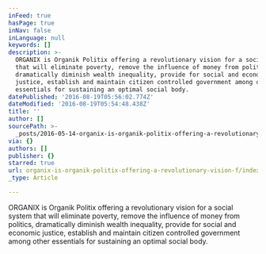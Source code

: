 ```yaml
---
inFeed: true
hasPage: true
inNav: false
inLanguage: null
keywords: []
description: >-
  ORGANIX is Organik Politix offering a revolutionary vision for a social system
  that will eliminate poverty, remove the influence of money from politics,
  dramatically diminish wealth inequality, provide for social and economic
  justice, establish and maintain citizen controlled government among other
  essentials for sustaining an optimal social body.
datePublished: '2016-08-19T05:56:02.774Z'
dateModified: '2016-08-19T05:54:48.438Z'
title: ''
author: []
sourcePath: >-
  _posts/2016-05-14-organix-is-organik-politix-offering-a-revolutionary-vision-f.md
via: {}
authors: []
publisher: {}
starred: true
url: organix-is-organik-politix-offering-a-revolutionary-vision-f/index.html
_type: Article

---
```

ORGANIX is Organik Politix offering a revolutionary vision for a social system that will eliminate poverty, remove the influence of money from politics, dramatically diminish wealth inequality, provide for social and economic justice, establish and maintain citizen controlled government among other essentials for sustaining an optimal social body.